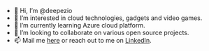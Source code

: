 - 👋 Hi, I’m @deepezio
- 👀 I’m interested in cloud technologies, gadgets and video games. 
- 🌱 I’m currently learning Azure cloud platform.
- 💞️ I’m looking to collaborate on various open source projects.
- 📫 Mail me [here](deepp261097@gmail.com) or reach out to me on [LinkedIn](https://www.linkedin.com/in/deep-kumar-patel).

<!---
deepezio/deepezio is a ✨ special ✨ repository because its `README.md` (this file) appears on your GitHub profile.
You can click the Preview link to take a look at your changes.
--->
